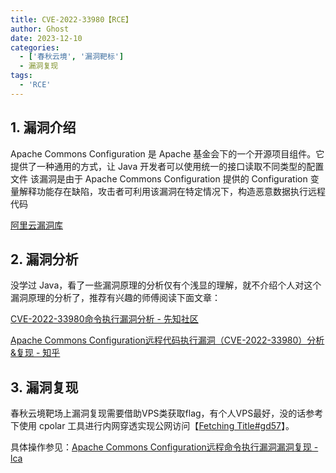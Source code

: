 ```yaml
---
title: CVE-2022-33980【RCE】
author: Ghost
date: 2023-12-10
categories:
  - ['春秋云境', '漏洞靶标']
  - 漏洞复现
tags:
  - 'RCE'
---
```


## 1. 漏洞介绍

Apache Commons Configuration 是 Apache 基金会下的一个开源项目组件。它提供了一种通用的方式，让 Java 开发者可以使用统一的接口读取不同类型的配置文件 该漏洞是由于 Apache Commons Configuration 提供的 Configuration 变量解释功能存在缺陷，攻击者可利用该漏洞在特定情况下，构造恶意数据执行远程代码

[阿里云漏洞库](https://avd.aliyun.com/detail?id=AVD-2022-33980)

## 2. 漏洞分析

没学过 Java，看了一些漏洞原理的分析仅有个浅显的理解，就不介绍个人对这个漏洞原理的分析了，推荐有兴趣的师傅阅读下面文章：

[CVE-2022-33980命令执行漏洞分析 - 先知社区](https://xz.aliyun.com/t/11723#toc-1)

[Apache Commons Configuration远程代码执行漏洞（CVE-2022-33980）分析&复现 - 知乎](https://zhuanlan.zhihu.com/p/552331548)

## 3. 漏洞复现

春秋云境靶场上漏洞复现需要借助VPS类获取flag，有个人VPS最好，没的话参考下使用 cpolar 工具进行内网穿透实现公网访问【[Fetching Title#gd57](https://dashboard.cpolar.com/login)】。

具体操作参见：[Apache Commons Configuration远程命令执行漏洞漏洞复现 - lca](https://lca.xlog.page/Apache-Commons-Configuration-yuan-cheng-ming-ling-zhi-hang-lou-dong-lou-dong-fu-xian)
